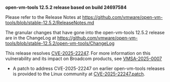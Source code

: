 **open-vm-tools 12.5.2 release based on build 24697584**

Please refer to the Release Notes at https://github.com/vmware/open-vm-tools/blob/stable-12.5.2/ReleaseNotes.md

The granular changes that have gone into the open-vm-tools 12.5.2 release are in the ChangeLog at https://github.com/vmware/open-vm-tools/blob/stable-12.5.2/open-vm-tools/ChangeLog

This release resolves [CVE-2025-22247](https://cve.mitre.org/cgi-bin/cvename.cgi?name=CVE-2025-22247).  For more information on this vulnerability and its impact on Broadcom products, see [VMSA-2025-0007](https://support.broadcom.com/web/ecx/support-content-notification/-/external/content/SecurityAdvisories/0/25683)

 - A patch to address CVE-2025-22247 on earlier open-vm-tools releases is provided to the Linux community at [CVE-2025-22247.patch](https://github.com/vmware/open-vm-tools/tree/CVE-2025-22247.patch).


